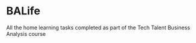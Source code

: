 # BALife
All the home learning tasks completed as part of the Tech Talent Business Analysis course 
